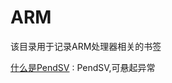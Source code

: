 # ARM
该目录用于记录ARM处理器相关的书签


[什么是PendSV](https://blog.csdn.net/linglongqiongge/article/details/44228207) : PendSV,可悬起异常



